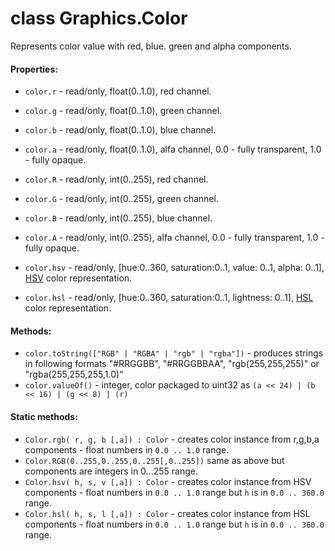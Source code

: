# class Graphics.Color

Represents color value with red, blue. green and alpha components.

#### Properties:

* `color.r` - read/only, float(0..1.0), red channel.
* `color.g` - read/only, float(0..1.0), green channel.
* `color.b` - read/only, float(0..1.0), blue channel.
* `color.a` - read/only, float(0..1.0), alfa channel, 0.0 - fully transparent, 1.0 - fully opaque.

* `color.R` - read/only, int(0..255), red channel.
* `color.G` - read/only, int(0..255), green channel.
* `color.B` - read/only, int(0..255), blue channel.
* `color.A` - read/only, int(0..255), alfa channel, 0.0 - fully transparent, 1.0 - fully opaque.

* `color.hsv` - read/only, [hue:0..360, saturation:0..1, value: 0..1, alpha: 0..1], [HSV](https://en.wikipedia.org/wiki/HSL_and_HSV) color representation.
* `color.hsl` - read/only, [hue:0..360, saturation:0..1, lightness: 0..1], [HSL](https://en.wikipedia.org/wiki/HSL_and_HSV) color representation.

#### Methods:

* `color.toString(["RGB" | "RGBA" | "rgb" | "rgba"])` - produces strings in following formats "#RRGGBB", "#RRGGBBAA", "rgb(255,255,255)" or "rgba(255,255,255,1.0)" 
* `color.valueOf()` - integer, color packaged to uint32 as `(a << 24) | (b << 16) | (g << 8) | (r)`

#### Static methods:

* `Color.rgb( r, g, b [,a]) : Color` - creates color instance from r,g,b,a components - float numbers in `0.0 .. 1.0` range.
* `Color.RGB(0..255,0..255,0..255[,0..255])` same as above but components are integers in 0...255 range.
* `Color.hsv( h, s, v [,a]) : Color` - creates color instance from HSV components - float numbers in `0.0 .. 1.0` range but `h` is in `0.0 .. 360.0` range.
* `Color.hsl( h, s, l [,a]) : Color` - creates color instance from HSL components - float numbers in `0.0 .. 1.0` range but `h` is in `0.0 .. 360.0` range.
